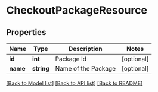 # CheckoutPackageResource

## Properties
Name | Type | Description | Notes
------------ | ------------- | ------------- | -------------
**id** | **int** | Package Id | [optional] 
**name** | **string** | Name of the Package | [optional] 

[[Back to Model list]](../README.md#documentation-for-models) [[Back to API list]](../README.md#documentation-for-api-endpoints) [[Back to README]](../README.md)


